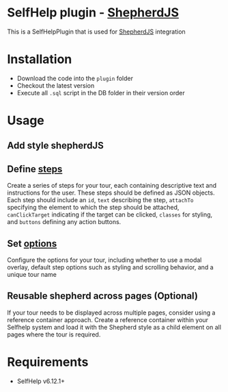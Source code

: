# SelfHelp plugin - [ShepherdJS](https://shepherdjs.dev)

This is a SelfHelpPlugin that is used for [ShepherdJS](https://shepherdjs.dev) integration


# Installation

 - Download the code into the `plugin` folder
 - Checkout the latest version 
 - Execute all `.sql` script in the DB folder in their version order 

# Usage

## Add style shepherdJS

## Define [steps](https://shepherdjs.dev/docs/Step.html)
Create a series of steps for your tour, each containing descriptive text and instructions for the user. These steps should be defined as JSON objects. Each step should include an `id`, `text` describing the step, `attachTo` specifying the element to which the step should be attached, `canClickTarget` indicating if the target can be clicked, `classes` for styling, and `buttons` defining any action buttons.

## Set [options](https://shepherdjs.dev/docs/Tour.html)
Configure the options for your tour, including whether to use a modal overlay, default step options such as styling and scrolling behavior, and a unique tour name

## Reusable shepherd across pages (Optional)
If your tour needs to be displayed across multiple pages, consider using a reference container approach. Create a reference container within your Selfhelp system and load it with the Shepherd style as a child element on all pages where the tour is required.

# Requirements

 - SelfHelp v6.12.1+
